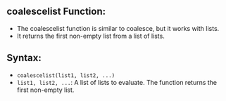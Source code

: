 ## coalescelist Function:
- The coalescelist function is similar to coalesce, but it works with lists.
- It returns the first non-empty list from a list of lists.

## Syntax:
- `coalescelist(list1, list2, ...)`
- `list1, list2, ...`: A list of lists to evaluate. The function returns the first non-empty list.